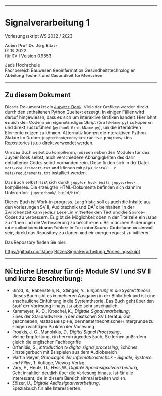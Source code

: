 
<!-- #region -->
---
# Signalverarbeitung 1


Vorlesungsskript WS 2022 / 2023

Autor: Prof. Dr. Jörg Bitzer  
01.10.2022  
für SV I Version 0.9553  

Jade Hochschule  
Fachbereich Bauwesen Geoinformation Gesundheitstechnologien  
Abteilung Technik und Gesundheit für Menschen   

---


## Zu diesem Dokument 

Dieses Dokument ist ein [Jupyter-Book](https://jupyterbook.org). Viele der Grafiken werden direkt durch den enthaltenen Python Queltext erzeugt. In einigen Fällen wird darauf hingewiesen, dass es sich um interaktive Grafiken handelt. Hier lohnt es sich den Code in ein eigenständiges Skript (`GrafikName.py`) zu kopieren und direkt auszuführen (`python3 GrafikName.py`), um die interaktiven Elemente nutzen zu können. ALternativ können die interaktiven Python-Skripte im Ordner `jupyterbook/code/interactive_programs/` des Repositories (s.u.) direkt verwendet werden.

Um das Buch selbst zu kompilieren, müssen neben den Modulen für das Juyper Book selbst, auch verschiedene Abhängigkeiten des darin enthaltenen Codes selbst vorhanden sein. Diese finden sich in der Datei `meta/requirements.txt` und können mit `pip3 install -r meta/requirements.txt` installiert werden. 

Das Buch selbst lässt sich durch `jupyter-book build jupyterbook` kompilieren. Die erzeugten HTML-Dokumente befinden sich dann im Unterordner `jupyterbook/_build/html`. 

Dieses Buch ist Work-in-progress. Langfristig soll es auch die Inhalte aus den Vorlesungen SV II, Audiotechnik und DAFx beinhalten. In der Zwischenzeit kann jede_r Leser_in mithelfen den Text und die Source-Codes zu verbessern. Es gibt die Möglichkeit oben in der Titelzeile ein *Issue* zu öffnen und die Verbesserung zu beschreiben. Bei manchen Änderungen oder selbst behebbaren Fehlern in Text oder Source Code kann es sinnvoll sein, direkt das Repository zu clonen und ein merge-request zu initiieren.

Das Repository finden Sie hier:

https://github.com/JoergBitzer/Signalverarbeitung_Vorlesungsskript


---

## Nützliche Literatur für die Module SV I und SV II und kurze Beschreibung:
- Girod, B., Rabenstein, R., Stenger, A., *Einführung in die Systemtheorie*,  
  Dieses Buch gibt es in mehreren Ausgaben in der Bibliothek und ist eine anschauliche Einführung in die Systemtheorie. Das Buch geht über den Stoff der Vorlesung hinaus, ist aber sehr anschaulich.
- Kammeyer, K.-D., Kroschel, K., *Digitale Signalverarbeitung*,  
  Eines der Standardwerke in der deutschen SV Literatur. Gut geschrieben, Matlab Beispiele, beinhaltet theoretische Hintergründe zu einigen wichtigen Punkten der Vorlesung
- Proakis, J. G., Manolakis, D., *Digital Signal Processing*,  
  Meine Empfehlung, ein hervorragendes Buch, Sie lernen außerdem gleich die englischen Fachbegriffe
- Orfanidis, S., *Introduction to digital signal processing*, 
  Schönes Einsteigerbuch mit Beispielen aus dem Audiobereich
- Martin Meyer, *Grundlagen der Informationstechnik - Signale, Systeme und Filter*, 1. Auflage, Vieweg-Verlag.
- Vary, P., Heute, U., Hess,W., *Digitale Sprachsignalverarbeitung*,  
  Geht inhaltlich deutlich über die Vorlesung hinaus. Ist für alle interessant, die in diesem Bereich einmal arbeiten wollen.
- Zölzer, U., *Digitale Audiosignalverarbeitung*,  
  Spezialbuch für alle Interessierten.
<!-- #endregion -->
